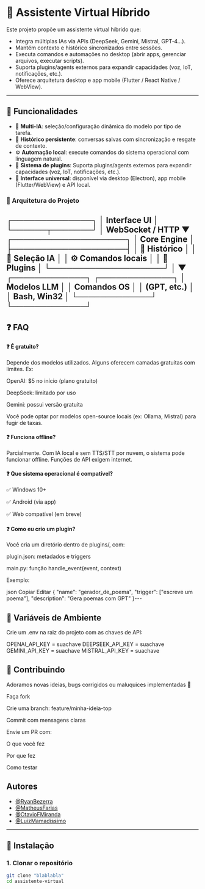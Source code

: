 # 🤖 Assistente Virtual Híbrido

Este projeto propõe um assistente virtual híbrido que:

- Integra múltiplas IAs via APIs (DeepSeek, Gemini, Mistral, GPT‑4…).
- Mantém contexto e histórico sincronizados entre sessões.
- Executa comandos e automações no desktop (abrir apps, gerenciar arquivos, executar scripts).
- Suporta plugins/agents externos para expandir capacidades (voz, IoT, notificações, etc.).
- Oferece arquitetura desktop e app mobile (Flutter / React Native / WebView).
---

## 🧩 Funcionalidades

- 🧠 **Multi-IA**: seleção/configuração dinâmica do modelo por tipo de tarefa.
- 🧵 **Histórico persistente**: conversas salvas com sincronização e resgate de contexto.
- ⚙️ **Automação local**: execute comandos do sistema operacional com linguagem natural.
- 🧩 **Sistema de plugins**: Suporta plugins/agents externos para expandir capacidades (voz, IoT, notificações, etc.).
- 📡 **Interface universal**: disponível via desktop (Electron), app mobile (Flutter/WebView) e API local.

### 🔧 Arquitetura do Projeto

┌──────────────┐
│ Interface UI │
└──────┬───────┘
│
WebSocket / HTTP
▼
┌────────────────────┐
│ Core Engine │
├────────────────────┤
│ 🔁 Histórico │
│ 🧠 Seleção IA │
│ ⚙️ Comandos locais │
│ 🔌 Plugins │
└────────────────────┘
│
▼
┌─────────────┐ ┌─────────────┐
│ Modelos LLM │ │ Comandos OS │
│ (GPT, etc.) │ │ Bash, Win32 │
└─────────────┘ └─────────────┘
---

## ❓ FAQ

#### ❓ É gratuito?
Depende dos modelos utilizados. Alguns oferecem camadas gratuitas com limites. Ex:

OpenAI: $5 no início (plano gratuito)

DeepSeek: limitado por uso

Gemini: possui versão gratuita

Você pode optar por modelos open-source locais (ex: Ollama, Mistral) para fugir de taxas.

#### ❓ Funciona offline?
Parcialmente. Com IA local e sem TTS/STT por nuvem, o sistema pode funcionar offline. Funções de API exigem internet.

#### ❓ Que sistema operacional é compatível?

✅ Windows 10+

✅ Android (via app)

✅ Web compatível (em breve)

#### ❓ Como eu crio um plugin?

Você cria um diretório dentro de plugins/, com:

plugin.json: metadados e triggers

main.py: função handle_event(event, context)

Exemplo:

json
Copiar
Editar
{
  "name": "gerador_de_poema",
  "trigger": ["escreve um poema"],
  "description": "Gera poemas com GPT"
}---

## 🔐 Variáveis de Ambiente

Crie um .env na raiz do projeto com as chaves de API:

OPENAI_API_KEY = suachave
DEEPSEEK_API_KEY = suachave
GEMINI_API_KEY = suachave
MISTRAL_API_KEY = suachave
## 🤝 Contribuindo

Adoramos novas ideias, bugs corrigidos ou maluquices implementadas 🧪

Faça fork

Crie uma branch: feature/minha-ideia-top

Commit com mensagens claras

Envie um PR com:

O que você fez

Por que fez

Como testar

## Autores

- [@RyanBezerra](https://www.github.com/RyanBezerra)
- [@MatheusFarias](https://www.github.com/MatheusFarias)
- [@OtavioFMiranda](https://www.github.com/OtavioFMiranda)
- [@LuizMamadissimo](https://www.github.com/LuizMamadissimo)
---

## 💾 Instalação

### 1. Clonar o repositório

```bash
git clone "blablabla"
cd assistente-virtual